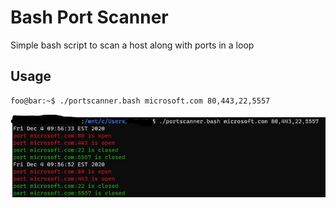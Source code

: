 # Bash Port Scanner
Simple bash script to scan a host along with ports in a loop

## Usage

```console
foo@bar:~$ ./portscanner.bash microsoft.com 80,443,22,5557
```

![Port Scanner Example](https://github.com/adamhockemeyer/portscanner/blob/main/portscanner.jpg?raw=true)

